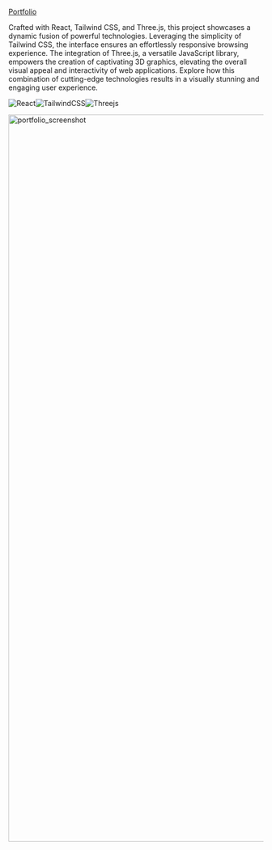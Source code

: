 [Portfolio](https://www.rickiedixon.com/) 

Crafted with React, Tailwind CSS, and Three.js, this project showcases a dynamic fusion of powerful technologies. Leveraging the simplicity of Tailwind CSS, the interface ensures an effortlessly responsive browsing experience. The integration of Three.js, a versatile JavaScript library, empowers the creation of captivating 3D graphics, elevating the overall visual appeal and interactivity of web applications. Explore how this combination of cutting-edge technologies results in a visually stunning and engaging user experience.

![React](https://img.shields.io/badge/react-%2320232a.svg?style=for-the-badge&logo=react&logoColor=%2361DAFB)![TailwindCSS](https://img.shields.io/badge/tailwindcss-%2338B2AC.svg?style=for-the-badge&logo=tailwind-css&logoColor=white)![Threejs](https://img.shields.io/badge/threejs-black?style=for-the-badge&logo=three.js&logoColor=white)

<img width="1437" alt="portfolio_screenshot" src="https://github.com/RDixonCodes/portfolioV2/assets/73620531/e75339e8-ba44-447f-9193-5dc5e4bebd49">

